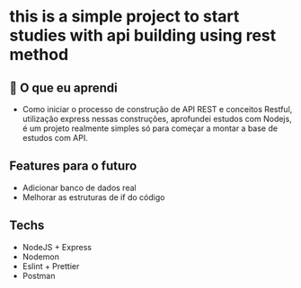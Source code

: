 # this is a simple project to start studies with api building using rest method

## 📖 O que eu aprendi

- Como iniciar o processo de construção de API REST e conceitos Restful, utilização express nessas construções, aprofundei estudos com Nodejs,
  é um projeto realmente simples só para começar a montar a base de estudos com API.

## Features para o futuro

- Adicionar banco de dados real
- Melhorar as estruturas de if do código

## Techs

- NodeJS + Express
- Nodemon
- Eslint + Prettier
- Postman
